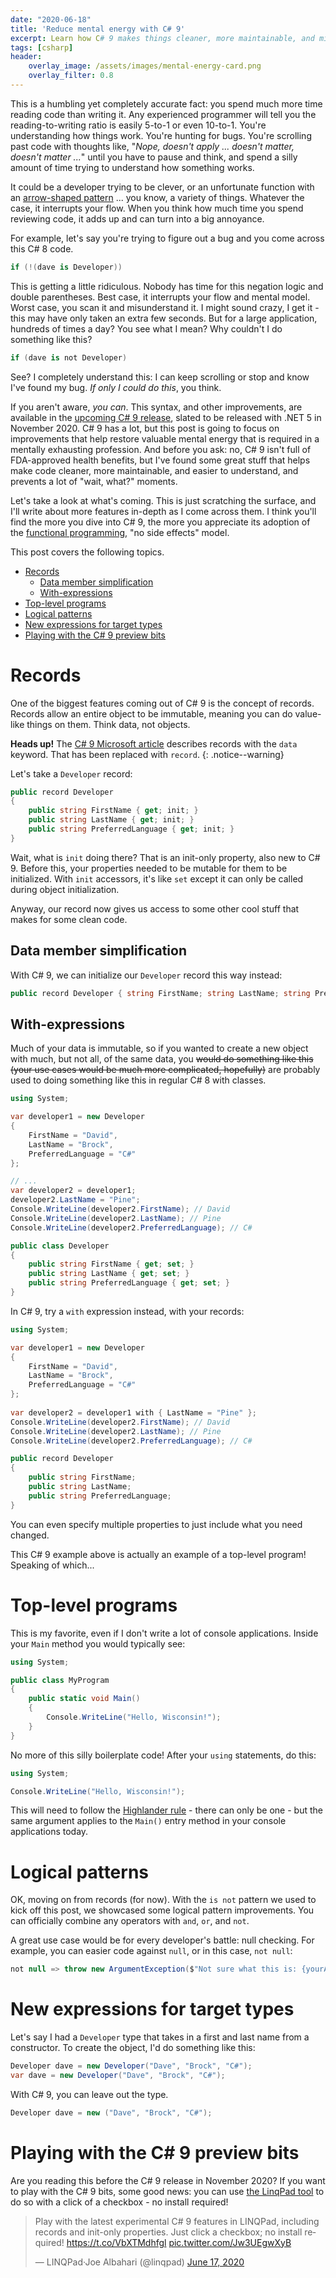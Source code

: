 ```yaml
---
date: "2020-06-18"
title: 'Reduce mental energy with C# 9'
excerpt: Learn how C# 9 makes things cleaner, more maintainable, and minimizes mental energy.
tags: [csharp]
header:
    overlay_image: /assets/images/mental-energy-card.png
    overlay_filter: 0.8
---
```


This is a humbling yet completely accurate fact: you spend much more time reading code than writing it. Any experienced programmer will tell you the reading-to-writing ratio is easily 5-to-1 or even 10-to-1. You're understanding how things work. You're hunting for bugs. You're scrolling past code with thoughts like, "*Nope, doesn't apply ... doesn't matter, doesn't matter ...*" until you have to pause and think, and spend a silly amount of time trying to understand how something works.


It could be a developer trying to be clever, or an unfortunate function with an [arrow-shaped pattern](http://wiki.c2.com/?ArrowAntiPattern) ... you know, a variety of things. Whatever the case, it interrupts your flow. When you think how much time you spend reviewing code, it adds up and can turn into a big annoyance.

For example, let's say you're trying to figure out a bug and you come across this C# 8 code.

```csharp
if (!(dave is Developer))  
```

This is getting a little ridiculous. Nobody has time for this negation logic and double parentheses. Best case, it interrupts your flow and mental model. Worst case, you scan it and misunderstand it. I might sound crazy, I get it - this may have only taken an extra few seconds. But for a large application, hundreds of times a day? You see what I mean? Why couldn't I do something like this?

```csharp
if (dave is not Developer)
```

See? I completely understand this: I can keep scrolling or stop and know I've found my bug. *If only I could do this*, you think.

If you aren't aware, *you can*. This syntax, and other improvements, are available in the [upcoming C# 9 release](https://devblogs.microsoft.com/dotnet/welcome-to-c-9-0/), slated to be released with .NET 5 in November 2020. C# 9 has a lot, but this post is going to focus on improvements that help restore valuable mental energy that is required in a mentally exhausting profession. And before you ask: no, C# 9 isn't full of FDA-approved health benefits, but I've found some great stuff that helps make code cleaner, more maintainable, and easier to understand, and prevents a lot of "wait, what?" moments.

Let's take a look at what's coming. This is just scratching the surface, and I'll write about more features in-depth as I come across them. I think you'll find the more you dive into C# 9, the more you appreciate its adoption of the [functional programming](https://en.wikipedia.org/wiki/Functional_programming), "no side effects" model.

This post covers the following topics.

- [Records](#records)
  - [Data member simplification](#data-member-simplification)
  - [With-expressions](#with-expressions)
- [Top-level programs](#top-level-programs)
- [Logical patterns](#logical-patterns)
- [New expressions for target types](#new-expressions-for-target-types)
- [Playing with the C# 9 preview bits](#playing-with-the-c-9-preview-bits)

# Records

One of the biggest features coming out of C# 9 is the concept of records. Records allow an entire object to be immutable, meaning you can do value-like things on them. Think data, not objects.

**Heads up!** The [C# 9 Microsoft article](https://devblogs.microsoft.com/dotnet/welcome-to-c-9-0/) describes records with the `data` keyword. That has been replaced with `record`.
{: .notice--warning}

Let's take a `Developer` record:

```csharp
public record Developer
{
    public string FirstName { get; init; }
    public string LastName { get; init; }
    public string PreferredLanguage { get; init; }
}
```

Wait, what is `init` doing there? That is an init-only property, also new to C# 9. Before this, your properties needed to be mutable for them to be initialized. With `init` accessors, it's like `set` except it can only be called during object initialization.

Anyway, our record now gives us access to some other cool stuff that makes for some clean code.

## Data member simplification

With C# 9, we can initialize our `Developer` record this way instead:

```csharp
public record Developer { string FirstName; string LastName; string PreferredLanguage; }
```

## With-expressions

Much of your data is immutable, so if you wanted to create a new object with much, but not all, of the same data, you ~~would do something like this (your use cases would be much more complicated, hopefully)~~ are probably used to doing something like this in regular C# 8 with classes.

```csharp
using System;

var developer1 = new Developer
{
    FirstName = "David",
    LastName = "Brock",
    PreferredLanguage = "C#"
};

// ...
var developer2 = developer1;
developer2.LastName = "Pine";
Console.WriteLine(developer2.FirstName); // David
Console.WriteLine(developer2.LastName); // Pine
Console.WriteLine(developer2.PreferredLanguage); // C#

public class Developer
{
    public string FirstName { get; set; }
    public string LastName { get; set; }
    public string PreferredLanguage { get; set; }
}
```

In C# 9, try a `with` expression instead, with your records:

```csharp
using System;

var developer1 = new Developer
{
    FirstName = "David",
    LastName = "Brock",
    PreferredLanguage = "C#"
};
  
var developer2 = developer1 with { LastName = "Pine" };
Console.WriteLine(developer2.FirstName); // David
Console.WriteLine(developer2.LastName); // Pine
Console.WriteLine(developer2.PreferredLanguage); // C#

public record Developer
{
    public string FirstName;
    public string LastName;
    public string PreferredLanguage;
}
```

You can even specify multiple properties to just include what you need changed.

This C# 9 example above is actually an example of a top-level program! Speaking of which...

# Top-level programs

This is my favorite, even if I don't write a lot of console applications. Inside your `Main` method you would typically see:

```csharp
using System;

public class MyProgram
{
    public static void Main()
    {
        Console.WriteLine("Hello, Wisconsin!");
    }
}
```

No more of this silly boilerplate code! After your `using` statements, do this:

```csharp
using System;

Console.WriteLine("Hello, Wisconsin!");
```

This will need to follow the [Highlander rule](https://highlander.fandom.com/wiki/There_can_be_only_one#:~:text=There%20can%20be%20only%20one,one%22%20shall%20receive%20The%20Prize.) - there can only be one - but the same argument applies to the `Main()` entry method in your console applications today.

# Logical patterns

OK, moving on from records (for now). With the `is not` pattern we used to kick off this post, we showcased some logical pattern improvements. You can officially combine any operators with `and`, `or`, and `not`.

A great use case would be for every developer's battle: null checking. For example, you can easier code against `null`, or in this case, `not null`:

```csharp
not null => throw new ArgumentException($"Not sure what this is: {yourArgument}", nameof(yourArgument))
```

# New expressions for target types

Let's say I had a `Developer` type that takes in a first and last name from a constructor. To create the object, I'd do something like this:

```csharp
Developer dave = new Developer("Dave", "Brock", "C#");
var dave = new Developer("Dave", "Brock", "C#");
```

With C# 9, you can leave out the type.

```csharp
Developer dave = new ("Dave", "Brock", "C#");
```

# Playing with the C# 9 preview bits

Are you reading this before the C# 9 release in November 2020? If you want to play with the C# 9 bits, some good news: you can use [the LinqPad tool](https://www.linqpad.net/) to do so with a click of a checkbox - no install required!

<blockquote class="twitter-tweet"><p lang="en" dir="ltr">Play with the latest experimental C# 9 features in LINQPad, including records and init-only properties. Just click a checkbox; no install required! <a href="https://t.co/VbXTMdhfgl">https://t.co/VbXTMdhfgl</a> <a href="https://t.co/Jw3UEgwXyB">pic.twitter.com/Jw3UEgwXyB</a></p>&mdash; LINQPad·Joe Albahari (@linqpad) <a href="https://twitter.com/linqpad/status/1273191238087225345?ref_src=twsrc%5Etfw">June 17, 2020</a></blockquote> <script async src="https://platform.twitter.com/widgets.js" charset="utf-8"></script>
